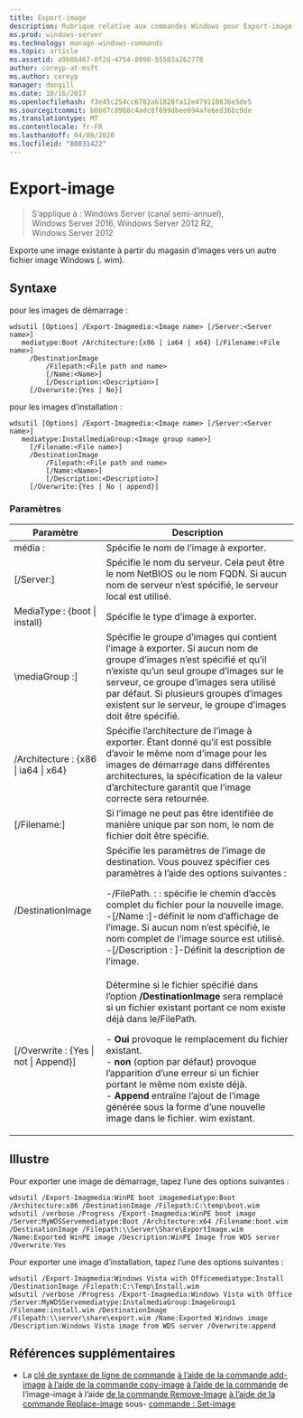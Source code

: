 ```yaml
---
title: Export-image
description: Rubrique relative aux commandes Windows pour Export-image, qui exporte une image existante à partir du magasin d’images vers un autre fichier image Windows (. wim).
ms.prod: windows-server
ms.technology: manage-windows-commands
ms.topic: article
ms.assetid: a9b8b467-0f2d-4754-8998-55503a262778
author: coreyp-at-msft
ms.author: coreyp
manager: dongill
ms.date: 10/16/2017
ms.openlocfilehash: f3e45c254cc6782a61828fa12e479110836e5de5
ms.sourcegitcommit: b00d7c8968c4adc8f699dbee694afe6ed36bc9de
ms.translationtype: MT
ms.contentlocale: fr-FR
ms.lasthandoff: 04/08/2020
ms.locfileid: "80831422"
---
```

# <a name="export-image"></a>Export-image

>S’applique à : Windows Server (canal semi-annuel), Windows Server 2016, Windows Server 2012 R2, Windows Server 2012

Exporte une image existante à partir du magasin d’images vers un autre fichier image Windows (. wim).

## <a name="syntax"></a>Syntaxe
pour les images de démarrage :
```
wdsutil [Options] /Export-Imagmedia:<Image name> [/Server:<Server name>]
   mediatype:Boot /Architecture:{x86 | ia64 | x64} [/Filename:<File name>]
     /DestinationImage
         /Filepath:<File path and name>
         [/Name:<Name>]
         [/Description:<Description>]
     [/Overwrite:{Yes | No}]
```
pour les images d’installation :
```
wdsutil [Options] /Export-Imagmedia:<Image name> [/Server:<Server name>]
   mediatype:InstallmediaGroup:<Image group name>]
     [/Filename:<File name>]
     /DestinationImage
         /Filepath:<File path and name>
         [/Name:<Name>]
         [/Description:<Description>]
     [/Overwrite:{Yes | No | append}]
```
### <a name="parameters"></a>Paramètres
|Paramètre|Description|
|-------|--------|
média :<Image name>|Spécifie le nom de l’image à exporter.|
|[/Server:<Server name>]|Spécifie le nom du serveur. Cela peut être le nom NetBIOS ou le nom FQDN. Si aucun nom de serveur n’est spécifié, le serveur local est utilisé.|
MediaType : {boot &#124; install}|Spécifie le type d’image à exporter.|
|\mediaGroup :<Image group name>]|Spécifie le groupe d’images qui contient l’image à exporter. Si aucun nom de groupe d’images n’est spécifié et qu’il n’existe qu’un seul groupe d’images sur le serveur, ce groupe d’images sera utilisé par défaut. Si plusieurs groupes d’images existent sur le serveur, le groupe d’images doit être spécifié.|
|/Architecture : {x86 &#124; ia64 &#124; x64}|Spécifie l’architecture de l’image à exporter. Étant donné qu’il est possible d’avoir le même nom d’image pour les images de démarrage dans différentes architectures, la spécification de la valeur d’architecture garantit que l’image correcte sera retournée.|
|[/Filename:<Filename>]|Si l’image ne peut pas être identifiée de manière unique par son nom, le nom de fichier doit être spécifié.|
|/DestinationImage|Spécifie les paramètres de l’image de destination. Vous pouvez spécifier ces paramètres à l’aide des options suivantes :<p>-/FilePath. :<File path and name> : spécifie le chemin d’accès complet du fichier pour la nouvelle image.<br />-[/Name :<Name>]-définit le nom d’affichage de l’image. Si aucun nom n’est spécifié, le nom complet de l’image source est utilisé.<br />-[/Description : <Description>]-Définit la description de l’image.|
|[/Overwrite : {Yes &#124; not &#124; Append}]|Détermine si le fichier spécifié dans l’option **/DestinationImage** sera remplacé si un fichier existant portant ce nom existe déjà dans le/FilePath.<p>-   **Oui** provoque le remplacement du fichier existant.<br />-   **non** (option par défaut) provoque l’apparition d’une erreur si un fichier portant le même nom existe déjà.<br />-   **Append** entraîne l’ajout de l’image générée sous la forme d’une nouvelle image dans le fichier. wim existant.|
## <a name="examples"></a><a name=BKMK_examples></a>Illustre
Pour exporter une image de démarrage, tapez l’une des options suivantes :
```
wdsutil /Export-Imagmedia:WinPE boot imagemediatype:Boot /Architecture:x86 /DestinationImage /Filepath:C:\temp\boot.wim
wdsutil /verbose /Progress /Export-Imagmedia:WinPE boot image /Server:MyWDSServemediatype:Boot /Architecture:x64 /Filename:boot.wim 
/DestinationImage /Filepath:\\Server\Share\ExportImage.wim /Name:Exported WinPE image /Description:WinPE Image from WDS server /Overwrite:Yes
```
Pour exporter une image d’installation, tapez l’une des options suivantes :
```
wdsutil /Export-Imagmedia:Windows Vista with Officemediatype:Install /DestinationImage /Filepath:C:\Temp\Install.wim
wdsutil /verbose /Progress /Export-Imagmedia:Windows Vista with Office /Server:MyWDSServemediatype:InstalmediaGroup:ImageGroup1 
/Filename:install.wim /DestinationImage /Filepath:\\server\share\export.wim /Name:Exported Windows image /Description:Windows Vista image from WDS server /Overwrite:append
```
## <a name="additional-references"></a>Références supplémentaires
- La [clé de syntaxe de ligne de commande](command-line-syntax-key.md)
[à l’aide de la commande add-image](using-the-add-image-command.md)
[à l’aide de la commande copy-image](using-the-copy-image-command.md)
[à l’aide de la commande](using-the-get-image-command.md) de l’image-image
à l’aide [de la commande Remove-Image](using-the-remove-image-command.md)
[à l’aide de la commande Replace-image](using-the-replace-image-command.md)
sous- [commande : Set-image](subcommand-set-image.md)
